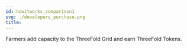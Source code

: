 ```yaml
---
id: howitworks_comparison1
svg: ./developers_purchase.png
title: 
---
```


Farmers add capacity to the ThreeFold Grid and earn ThreeFold Tokens.
